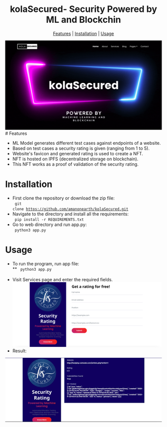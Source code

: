 <h1 align="center">kolaSecured- Security Powered by ML and Blockchin</h1>
<p align="center">
  <a href="#features">Features</a> |
  <a href="#installation">Installation</a> |
  <a href="#usage">Usage</a> 
</p>
<img src="images/kola.png" alt="kolaSecured"></a>
# Features

- ML Model generates different test cases against endpoints of a website.
- Based on test cases a security rating is given (ranging from 1 to 5).
- Website's favicon and generated rating is used to create a NFT.
- NFT is hosted on IPFS (decentralized storage on blockchain).
- This NFT works as a proof of validation of the security rating.

# Installation
- First clone the repository or download the zip file: <br>
<code> git clone https://github.com/amanonearth/kolaSecured.git </code>
- Navigate to the directory and install all the requirements: <br>
<code> pip install -r REQUIREMENTS.txt </code>
- Go to web directory and run app.py:<br>
<code> python3 app.py </code>

# Usage
- To run the program, run app file:<br>
** <code> python3 app.py </code> <br>
- Visit Services page and enter the required fields.
<img src="images/option.png" alt="options"></a>
- Result:
<p align="center"><A security Rating will be displayed with meta-data of hosted NFT on IPFS</p>
<img src="images/result.png" alt="NFT&result"></a>
